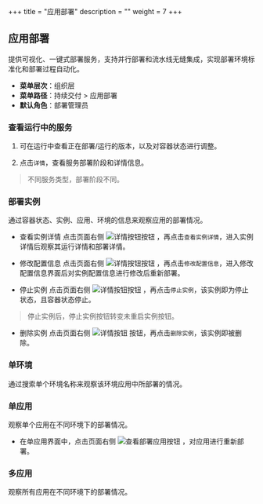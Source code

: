 ﻿+++
title = "应用部署"
description = ""
weight = 7
+++


## 应用部署

  提供可视化、一键式部署服务，支持并行部署和流水线无缝集成，实现部署环境标准化和部署过程自动化。
  
  - **菜单层次**：组织层
  - **菜单路径**：持续交付 > 应用部署
  - **默认角色**：部署管理员

### 查看运行中的服务

 1. 可在运行中查看正在部署/运行的版本，以及对容器状态进行调整。

 1. 点击`详情`，查看服务部署阶段和详情信息。
 
<blockquote class="note">
         不同服务类型，部署阶段不同。
      </blockquote>

### 部署实例
通过容器状态、实例、应用、环境的信息来观察应用的部署情况。

 - 查看实例详情
点击页面右侧 ![详情按钮](/docs/user-guide/continuos-delivery/image/详情按钮.png)按钮 ，再点击`查看实例详情`，进入实例详情后观察其运行详情和部署详情。

 - 修改配置信息
点击页面右侧 ![详情按钮](/docs/user-guide/continuos-delivery/image/详情按钮.png)按钮 ，再点击`修改配置信息`，进入修改配置信息界面后对实例配置信息进行修改后重新部署。

 - 停止实例
点击页面右侧 ![详情按钮](/docs/user-guide/continuos-delivery/image/详情按钮.png)按钮 ，再点击`停止实例`，该实例即为停止状态，且容器状态停止。
<blockquote class="note">
         停止实例后，停止实例按钮转变未重启实例按钮。
      </blockquote>

 - 删除实例
点击页面右侧 ![详情按钮](/docs/user-guide/continuos-delivery/image/详情按钮.png) 按钮，再点击`删除实例`，该实例即被删除。


### 单环境
通过搜索单个环境名称来观察该环境应用中所部署的情况。

### 单应用
观察单个应用在不同环境下的部署情况。
 - 在单应用界面中，点击页面右侧 ![查看部署应用按钮](/docs/user-guide/continuos-delivery/image/查看部署应用按钮.png) ，对应用进行重新部署。

### 多应用
观察所有应用在不同环境下的部署情况。